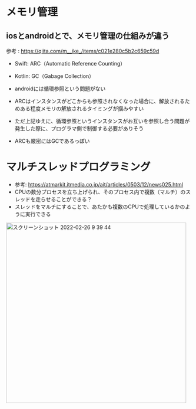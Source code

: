 # メモリ管理

## iosとandroidとで、メモリ管理の仕組みが違う

参考 : https://qiita.com/m__ike_/items/c021e280c5b2c659c59d

- Swift: ARC（Automatic Reference Counting）
- Kotlin: GC（Gabage Collection）

- androidには循環参照という問題がない
- ARCはインスタンスがどこからも参照されなくなった場合に、解放されるためある程度メモリの解放されるタイミングが掴みやすい
- ただ上記ゆえに、循環参照というインスタンスがお互いを参照し合う問題が発生した際に、プログラマ側で制御する必要がありそう
- ARCも厳密にはGCであるっぽい

# マルチスレッドプログラミング

- 参考: https://atmarkit.itmedia.co.jp/ait/articles/0503/12/news025.html
- CPUの数分プロセスを立ち上げられ、そのプロセス内で複数（マルチ）のスレッドを走らせることができる？
- スレッドをマルチにすることで、あたかも複数のCPUで処理しているかのように実行できる

<img width="489" alt="スクリーンショット 2022-02-26 9 39 44" src="https://user-images.githubusercontent.com/16571394/155821144-9e485262-d1f1-4035-832a-9550588e8778.png">

